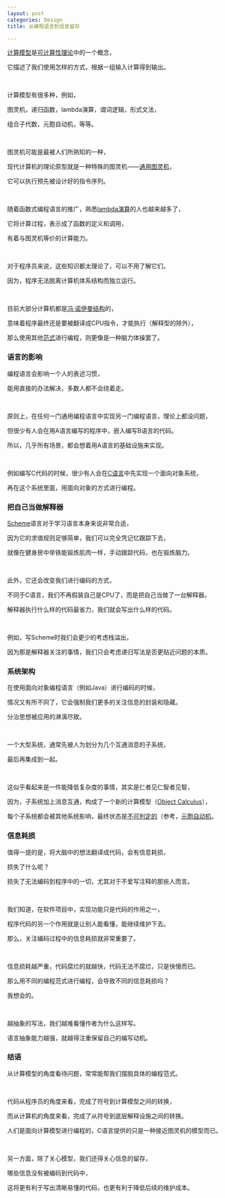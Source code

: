 ```yaml
---
layout: post
categories: Design
title: 从编程语言到信息留存

---
```


[计算模型](https://zh.wikipedia.org/wiki/%E8%AE%A1%E7%AE%97%E6%A8%A1%E5%9E%8B_(%E6%95%B0%E5%AD%A6))是[可计算性理论](https://zh.wikipedia.org/wiki/%E5%8F%AF%E8%AE%A1%E7%AE%97%E6%80%A7%E7%90%86%E8%AE%BA)中的一个概念，

它描述了我们使用怎样的方式，根据一组输入计算得到输出。

<br/>

计算模型有很多种，例如，

图灵机，递归函数，lambda演算，谓词逻辑，形式文法，

组合子代数，元胞自动机，等等。

<br/>

图灵机可能是最被人们所熟知的一种，

现代计算机的理论原型就是一种特殊的图灵机——[通用图灵机](https://zh.wikipedia.org/wiki/%E9%80%9A%E7%94%A8%E5%9C%96%E9%9D%88%E6%A9%9F)，

它可以执行预先被设计好的指令序列。

<br/>

随着函数式编程语言的推广，熟悉[lambda演算](https://zh.wikipedia.org/zh/%CE%9B%E6%BC%94%E7%AE%97)的人也越来越多了，

它将计算过程，表示成了函数的定义和调用，

有着与图灵机等价的计算能力。

<br/>

对于程序员来说，这些知识都太理论了，可以不用了解它们，

因为，程序无法脱离计算机体系结构而独立运行。

<br/>

目前大部分计算机都是[冯·诺伊曼结构](https://zh.wikipedia.org/wiki/%E5%86%AF%C2%B7%E8%AF%BA%E4%BC%8A%E6%9B%BC%E7%BB%93%E6%9E%84)的，

意味着程序最终还是要被翻译成CPU指令，才能执行（解释型的除外），

那么使用其他[范式](https://zh.wikipedia.org/zh-hans/%E7%BC%96%E7%A8%8B%E8%8C%83%E5%9E%8B)进行编程，则更像是一种脑力体操罢了。

### 语言的影响

编程语言会影响一个人的表述习惯，

能用直接的办法解决，多数人都不会绕着走。

<br/>

原则上，在任何一门通用编程语言中实现另一门编程语言，理论上都没问题，

但很少有人会在用A语言编写的程序中，嵌入编写B语言的代码。

所以，几乎所有场景，都会想着用A语言的基础设施来实现。

<br/>

例如编写C代码的时候，很少有人会在[C语言](https://zh.wikipedia.org/zh-hans/C%E8%AF%AD%E8%A8%80)中先实现一个面向对象系统，

再在这个系统里面，用面向对象的方式进行编程。

### 把自己当做解释器

[Scheme](https://zh.wikipedia.org/zh/Scheme)语言对于学习语言本身来说非常合适，

因为它的求值规则足够简单，我们可以完全凭记忆跟踪下去，

就像在健身房中举铁能锻炼肌肉一样，手动跟踪代码，也在锻炼脑力。

<br/>

此外，它还会改变我们进行编码的方式，

不同于C语言，我们不再假装自己是CPU了，而是把自己当做了一台解释器。

解释器执行什么样的代码最省力，我们就会写出什么样的代码。

<br/>

例如，写Scheme时我们会更少的考虑栈溢出，

因为那是解释器关注的事情，我们只会考虑递归写法是否更贴近问题的本质。

### 系统架构

在使用面向对象编程语言（例如Java）进行编码的时候，

情况又有所不同了，它会强制我们更多的关注信息的封装和隐藏。

分治思想被应用的淋漓尽致。

<br/>

一个大型系统，通常先被人为划分为几个互通消息的子系统，

最后再集成到一起。

<br/>

这似乎看起来是一件能降低复杂度的事情，其实是仁者见仁智者见智，

因为，子系统加上消息互通，构成了一个新的计算模型（[Object Calculus](http://lucacardelli.name/Papers/PrimObjImpSIPL.A4.pdf)），

每个子系统都会被其他系统影响，最终状态是[不可判定的](https://zh.wikipedia.org/zh-hans/%E4%B8%8D%E5%8F%AF%E5%88%A4%E5%AE%9A%E9%97%AE%E9%A2%98)（参考，[元胞自动机](https://zh.wikipedia.org/zh-hans/%E7%B4%B0%E8%83%9E%E8%87%AA%E5%8B%95%E6%A9%9F)。

### 信息耗损

值得一提的是，将大脑中的想法翻译成代码，会有信息耗损，

损失了什么呢？

损失了无法编码到程序中的一切，尤其对于不爱写注释的那些人而言。

<br/>

我们知道，在软件项目中，实现功能只是代码的作用之一，

程序代码的另一个作用就是让别人能看懂，能继续维护下去。

那么，关注编码过程中的信息耗损就非常重要了。

<br/>

信息损耗越严重，代码腐烂的就越快，代码无法不腐烂，只是快慢而已。

那么用不同的编程范式进行编程，会导致不同的信息耗损吗？

我想会的。

<br/>

越抽象的写法，我们越难看懂作者为什么这样写。

语言抽象能力越强，就越得注重保留自己的编写动机。

### 结语

从计算模型的角度看待问题，常常能帮我们摆脱具体的编程范式。

<br/>

代码从程序员的角度来看，完成了符号到计算模型之间的转换，

而从计算机的角度来看，完成了从符号到底层解释设施之间的转换。

人们是面向计算模型进行编程的，C语言提供的只是一种接近图灵机的模型而已。

<br/>

另一方面，除了关心模型，我们还得关心信息的留存，

哪些信息没有被编码到代码中，

这将更有利于写出清晰易懂的代码，也更有利于降低后续的维护成本。
